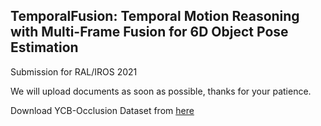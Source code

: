 ## TemporalFusion: Temporal Motion Reasoning with Multi-Frame Fusion for 6D Object Pose Estimation

Submission for RAL/IROS 2021

We will upload documents as soon as possible, thanks for your patience.

Download YCB-Occlusion Dataset from [here](https://drive.google.com/file/d/1ZNL-_av4fXz1YX3hJMeISbAvWYBFx1Jn/view?usp=sharing)